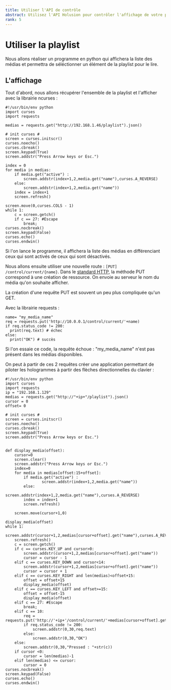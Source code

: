 ```yaml
---
title: Utiliser l'API de contrôle
abstract: Utilisez l'API Holusion pour contrôler l'affichage de votre produit
rank: 5
---
```


# Utiliser la playlist
Nous allons réaliser un programme en python qui affichera la liste des médias et permettra de séléctionner un élément de la playlist pour le lire.

## L'affichage

Tout d'abord, nous allons récupérer l'ensemble de la playlist et l'afficher avec la librairie ncurses :

    #!/usr/bin/env python
    import curses
    import requests

    medias = requests.get("http://192.168.1.46/playlist").json()

    # init curses #
    screen = curses.initscr()
    curses.noecho()
    curses.cbreak()
    screen.keypad(True)
    screen.addstr("Press Arrow keys or Esc.")

    index = 0
    for media in medias:
        if media.get("active") :
            screen.addstr(index+1,2,media.get("name"),curses.A_REVERSE)
        else:
            screen.addstr(index+1,2,media.get("name"))
        index = index+1
        screen.refresh()

    screen.move(0,curses.COLS - 1)
    while 1:
        c = screen.getch()
        if c == 27: #Escape
            break;
    curses.nocbreak()
    screen.keypad(False)
    curses.echo()
    curses.endwin()

Si l'on lance le programme, il affichera la liste des médias en différenciant ceux qui sont activés de ceux qui sont désactivés.

Nous allons ensuite utiliser une nouvelle route : `[PUT] /control/current/{name}`. Dans le [standard HTTP](https://www.w3.org/Protocols/rfc2616/rfc2616-sec9.html), la méthode PUT correspond à une création de ressource. On envoie au serveur le nom du média qu'on souhaite afficher.

La création d'une requête PUT est souvent un peu plus compliquée qu'un GET.

Avec la librairie requests :

    name= "my_media_name"
    req = requests.put('http://10.0.0.1/control/current/'+name)
    if req.status_code != 200:
      print(req.text) # échec
    else:
      print("OK") # succès

Si l'on essaie ce code, la requête échoue : "my_media_name" n'est pas présent dans les médias disponibles.

On peut à partir de ces 2 requêtes créer une application permettant de piloter les hologrammes à partir des flèches directionnelles du clavier :

    #!/usr/bin/env python
    import curses
    import requests
    ip = "192.168.1.129"
    medias = requests.get("http://"+ip+"/playlist").json()
    cursor = 0
    offset= 0

    # init curses #
    screen = curses.initscr()
    curses.noecho()
    curses.cbreak()
    screen.keypad(True)
    screen.addstr("Press Arrow keys or Esc.")


    def display_media(offset):
    	cursor=0
    	screen.clear()
    	screen.addstr("Press Arrow keys or Esc.")
    	index=0
    	for media in medias[offset:15+offset]:
    		if media.get("active") :
           			screen.addstr(index+1,2,media.get("name"))
    		else:
    			screen.addstr(index+1,2,media.get("name"),curses.A_REVERSE)
    		index = index+1
    		screen.refresh()

    	screen.move(cursor+1,0)

    display_media(offset)
    while 1:
        screen.addstr(cursor+1,2,medias[cursor+offset].get("name"),curses.A_REVERSE)
        screen.refresh()
        c = screen.getch()
        if c == curses.KEY_UP and cursor>0:
            screen.addstr(cursor+1,2,medias[cursor+offset].get("name"))
            cursor = cursor - 1
        elif c == curses.KEY_DOWN and cursor<14:
            screen.addstr(cursor+1,2,medias[cursor+offset].get("name"))
            cursor = cursor + 1
        elif c == curses.KEY_RIGHT and len(medias)<offset+15:
            offset = offset+15
            display_media(offset)
        elif c == curses.KEY_LEFT and offset>=15:
            offset = offset-15
            display_media(offset)
        elif c == 27: #Escape
            break;
        elif c == 10:
            req = requests.put('http://'+ip+'/control/current/'+medias[cursor+offset].get("name"))
            if req.status_code != 200:
                screen.addstr(0,30,req.text)
            else:
                screen.addstr(0,30,"OK")
        else:
            screen.addstr(0,30,"Pressed : "+str(c))
        if cursor <0:
            cursor = len(medias)-1
        elif len(medias) <= cursor:
            cursor = 0
    curses.nocbreak()
    screen.keypad(False)
    curses.echo()
    curses.endwin()
